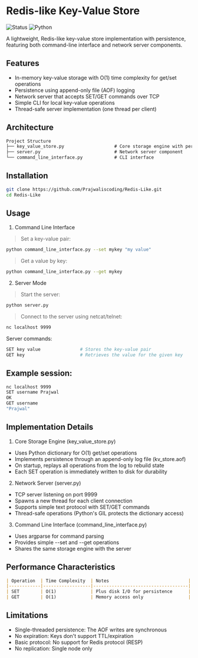 # Redis-like Key-Value Store

![Status](https://img.shields.io/badge/Status-Active-brightgreen) 
![Python](https://img.shields.io/badge/Python-3.7+-blue)

A lightweight, Redis-like key-value store implementation with persistence, featuring both command-line interface and network server components.

## Features

- In-memory key-value storage with O(1) time complexity for get/set operations
- Persistence using append-only file (AOF) logging
- Network server that accepts SET/GET commands over TCP
- Simple CLI for local key-value operations
- Thread-safe server implementation (one thread per client)

## Architecture
```markdown
Project Structure
├── key_value_store.py                   # Core storage engine with persistence
├── server.py                            # Network server component
└── command_line_interface.py            # CLI interface
```

## Installation

```bash
git clone https://github.com/Prajwaliscoding/Redis-Like.git
cd Redis-Like
``` 

## Usage

1. Command Line Interface

> Set a key-value pair:
```bash
python command_line_interface.py --set mykey "my value"
```

> Get a value by key:
```bash
python command_line_interface.py --get mykey
```

2. Server Mode

> Start the server:
```bash
python server.py
```

> Connect to the server using netcat/telnet:
```bash
nc localhost 9999
```

Server commands:

```bash
SET key value               # Stores the key-value pair
GET key                     # Retrieves the value for the given key
```

## Example session:
```bash
nc localhost 9999
SET username Prajwal
OK
GET username
"Prajwal"
```

## Implementation Details

1. Core Storage Engine (key_value_store.py)

- Uses Python dictionary for O(1) get/set operations
- Implements persistence through an append-only log file (kv_store.aof)
- On startup, replays all operations from the log to rebuild state
- Each SET operation is immediately written to disk for durability

2. Network Server (server.py)

- TCP server listening on port 9999
- Spawns a new thread for each client connection
- Supports simple text protocol with SET/GET commands
- Thread-safe operations (Python's GIL protects the dictionary access)

3. Command Line Interface (command_line_interface.py)

- Uses argparse for command parsing
- Provides simple --set and --get operations
- Shares the same storage engine with the server

## Performance Characteristics

```markdown
| Operation  | Time Complexity  | Notes                              |
|------------|------------------|------------------------------------|
| SET        | O(1)             | Plus disk I/O for persistence      |
| GET        | O(1)             | Memory access only                 |
```

## Limitations

- Single-threaded persistence: The AOF writes are synchronous
- No expiration: Keys don't support TTL/expiration
- Basic protocol: No support for Redis protocol (RESP)
- No replication: Single node only